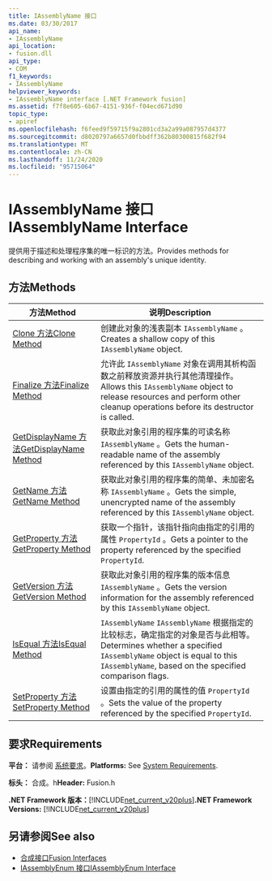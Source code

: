 ```yaml
---
title: IAssemblyName 接口
ms.date: 03/30/2017
api_name:
- IAssemblyName
api_location:
- fusion.dll
api_type:
- COM
f1_keywords:
- IAssemblyName
helpviewer_keywords:
- IAssemblyName interface [.NET Framework fusion]
ms.assetid: f7f8e605-6b67-4151-936f-f04ecd671d90
topic_type:
- apiref
ms.openlocfilehash: f6feed9f59715f9a2801cd3a2a99a087957d4377
ms.sourcegitcommit: d8020797a6657d0fbbdff362b80300815f682f94
ms.translationtype: MT
ms.contentlocale: zh-CN
ms.lasthandoff: 11/24/2020
ms.locfileid: "95715064"
---
```

# <a name="iassemblyname-interface"></a><span data-ttu-id="b9074-102">IAssemblyName 接口</span><span class="sxs-lookup"><span data-stu-id="b9074-102">IAssemblyName Interface</span></span>

<span data-ttu-id="b9074-103">提供用于描述和处理程序集的唯一标识的方法。</span><span class="sxs-lookup"><span data-stu-id="b9074-103">Provides methods for describing and working with an assembly's unique identity.</span></span>  
  
## <a name="methods"></a><span data-ttu-id="b9074-104">方法</span><span class="sxs-lookup"><span data-stu-id="b9074-104">Methods</span></span>  
  
|<span data-ttu-id="b9074-105">方法</span><span class="sxs-lookup"><span data-stu-id="b9074-105">Method</span></span>|<span data-ttu-id="b9074-106">说明</span><span class="sxs-lookup"><span data-stu-id="b9074-106">Description</span></span>|  
|------------|-----------------|  
|[<span data-ttu-id="b9074-107">Clone 方法</span><span class="sxs-lookup"><span data-stu-id="b9074-107">Clone Method</span></span>](iassemblyname-clone-method.md)|<span data-ttu-id="b9074-108">创建此对象的浅表副本 `IAssemblyName` 。</span><span class="sxs-lookup"><span data-stu-id="b9074-108">Creates a shallow copy of this `IAssemblyName` object.</span></span>|  
|[<span data-ttu-id="b9074-109">Finalize 方法</span><span class="sxs-lookup"><span data-stu-id="b9074-109">Finalize Method</span></span>](iassemblyname-finalize-method.md)|<span data-ttu-id="b9074-110">允许此 `IAssemblyName` 对象在调用其析构函数之前释放资源并执行其他清理操作。</span><span class="sxs-lookup"><span data-stu-id="b9074-110">Allows this `IAssemblyName` object to release resources and perform other cleanup operations before its destructor is called.</span></span>|  
|[<span data-ttu-id="b9074-111">GetDisplayName 方法</span><span class="sxs-lookup"><span data-stu-id="b9074-111">GetDisplayName Method</span></span>](iassemblyname-getdisplayname-method.md)|<span data-ttu-id="b9074-112">获取此对象引用的程序集的可读名称 `IAssemblyName` 。</span><span class="sxs-lookup"><span data-stu-id="b9074-112">Gets the human-readable name of the assembly referenced by this `IAssemblyName` object.</span></span>|  
|[<span data-ttu-id="b9074-113">GetName 方法</span><span class="sxs-lookup"><span data-stu-id="b9074-113">GetName Method</span></span>](iassemblyname-getname-method.md)|<span data-ttu-id="b9074-114">获取此对象引用的程序集的简单、未加密名称 `IAssemblyName` 。</span><span class="sxs-lookup"><span data-stu-id="b9074-114">Gets the simple, unencrypted name of the assembly referenced by this `IAssemblyName` object.</span></span>|  
|[<span data-ttu-id="b9074-115">GetProperty 方法</span><span class="sxs-lookup"><span data-stu-id="b9074-115">GetProperty Method</span></span>](iassemblyname-getproperty-method.md)|<span data-ttu-id="b9074-116">获取一个指针，该指针指向由指定的引用的属性 `PropertyId` 。</span><span class="sxs-lookup"><span data-stu-id="b9074-116">Gets a pointer to the property referenced by the specified `PropertyId`.</span></span>|  
|[<span data-ttu-id="b9074-117">GetVersion 方法</span><span class="sxs-lookup"><span data-stu-id="b9074-117">GetVersion Method</span></span>](iassemblyname-getversion-method.md)|<span data-ttu-id="b9074-118">获取此对象引用的程序集的版本信息 `IAssemblyName` 。</span><span class="sxs-lookup"><span data-stu-id="b9074-118">Gets the version information for the assembly referenced by this `IAssemblyName` object.</span></span>|  
|[<span data-ttu-id="b9074-119">IsEqual 方法</span><span class="sxs-lookup"><span data-stu-id="b9074-119">IsEqual Method</span></span>](iassemblyname-isequal-method.md)|<span data-ttu-id="b9074-120">`IAssemblyName` `IAssemblyName` 根据指定的比较标志，确定指定的对象是否与此相等。</span><span class="sxs-lookup"><span data-stu-id="b9074-120">Determines whether a specified `IAssemblyName` object is equal to this `IAssemblyName`, based on the specified comparison flags.</span></span>|  
|[<span data-ttu-id="b9074-121">SetProperty 方法</span><span class="sxs-lookup"><span data-stu-id="b9074-121">SetProperty Method</span></span>](iassemblyname-setproperty-method.md)|<span data-ttu-id="b9074-122">设置由指定的引用的属性的值 `PropertyId` 。</span><span class="sxs-lookup"><span data-stu-id="b9074-122">Sets the value of the property referenced by the specified `PropertyId`.</span></span>|  
  
## <a name="requirements"></a><span data-ttu-id="b9074-123">要求</span><span class="sxs-lookup"><span data-stu-id="b9074-123">Requirements</span></span>  

 <span data-ttu-id="b9074-124">**平台：** 请参阅 [系统要求](../../get-started/system-requirements.md)。</span><span class="sxs-lookup"><span data-stu-id="b9074-124">**Platforms:** See [System Requirements](../../get-started/system-requirements.md).</span></span>  
  
 <span data-ttu-id="b9074-125">**标头：** 合成。h</span><span class="sxs-lookup"><span data-stu-id="b9074-125">**Header:** Fusion.h</span></span>  
  
 <span data-ttu-id="b9074-126">**.NET Framework 版本：**[!INCLUDE[net_current_v20plus](../../../../includes/net-current-v20plus-md.md)]</span><span class="sxs-lookup"><span data-stu-id="b9074-126">**.NET Framework Versions:** [!INCLUDE[net_current_v20plus](../../../../includes/net-current-v20plus-md.md)]</span></span>  
  
## <a name="see-also"></a><span data-ttu-id="b9074-127">另请参阅</span><span class="sxs-lookup"><span data-stu-id="b9074-127">See also</span></span>

- [<span data-ttu-id="b9074-128">合成接口</span><span class="sxs-lookup"><span data-stu-id="b9074-128">Fusion Interfaces</span></span>](fusion-interfaces.md)
- [<span data-ttu-id="b9074-129">IAssemblyEnum 接口</span><span class="sxs-lookup"><span data-stu-id="b9074-129">IAssemblyEnum Interface</span></span>](iassemblyenum-interface.md)
